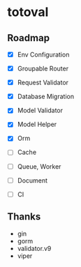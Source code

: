 # totoval


## Roadmap
- [x] Env Configuration
- [x] Groupable Router
- [x] Request Validator
- [x] Database Migration
- [x] Model Validator
- [x] Model Helper
- [x] Orm
- [ ] Cache
- [ ] Queue, Worker
- [ ] Document
- [ ] CI


## Thanks
* gin
* gorm
* validator.v9
* viper
